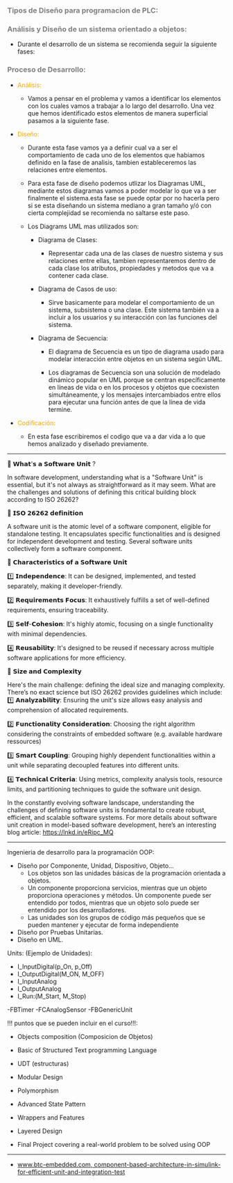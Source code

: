 ### <span style="color:grey">Tipos de Diseño para programacion de PLC:</span>
### <span style="color:grey">Análisis y Diseño de un sistema orientado a objetos:</span>

- Durante el desarrollo de un sistema se recomienda seguir la siguiente fases:

### <span style="color:grey">Proceso de Desarrollo:</span>

- <span style="color:orange">Análisis:</span>
    - Vamos a pensar en el problema y vamos a identificar los elementos con los cuales vamos a trabajar a lo largo del desarrollo. Una vez que hemos identificado estos elementos de manera superficial pasamos a la siguiente fase.

- <span style="color:orange">Diseño:</span>

    - Durante esta fase vamos ya a definir cual va a ser el comportamiento de cada uno de los elementos que habiamos definido en la fase de analisis, tambien estableceremos las relaciones entre elementos.

    - Para esta fase de diseño podemos utlizar los Diagramas UML, mediante estos diagramas vamos a poder modelar lo que va a ser finalmente el sistema.esta fase se puede optar por no hacerla pero si se esta diseñando un sistema mediano a gran tamaño y/ó con cierta complejidad se recomienda no saltarse este paso.

    - Los Diagrams UML mas utilizados son:

        - Diagrama de Clases:

            - Representar cada una de las clases de nuestro sistema y sus relaciones entre ellas, tambien representaremos dentro de cada clase los atributos, propiedades y metodos que va a contener cada clase.

        - Diagrama de Casos de uso:

            - Sirve basicamente para modelar el comportamiento de un sistema, subsistema o una clase. Este sistema también va a incluir a los usuarios y su interacción con las funciones del sistema.

        - Diagrama de Secuencia:

            - El diagrama de Secuencia es un tipo de diagrama usado para modelar interacción entre objetos en un sistema según UML.

            - Los diagramas de Secuencia son una solución de modelado dinámico popular en UML porque se centran específicamente en líneas de vida o en los procesos y objetos que coexisten simultáneamente, y los mensajes intercambiados entre ellos para ejecutar una función antes de que la línea de vida termine.

- <span style="color:orange">Codificación:</span>

    - En esta fase escribiremos el codigo que va a dar vida a lo que hemos analizado y diseñado previamente.

***
🚀 𝗪𝗵𝗮𝘁'𝘀 𝗮 𝗦𝗼𝗳𝘁𝘄𝗮𝗿𝗲 𝗨𝗻𝗶𝘁 ?
 
In software development, understanding what is a "Software Unit" is essential, but it's not always as straightforward as it may seem. What are the challenges and solutions of defining this critical building block according to ISO 26262?
 
🧩 𝗜𝗦𝗢 𝟮𝟲𝟮𝟲𝟮 𝗱𝗲𝗳𝗶𝗻𝗶𝘁𝗶𝗼𝗻

A software unit is the atomic level of a software component, eligible for standalone testing. It encapsulates specific functionalities and is designed for independent development and testing. Several software units collectively form a software component.
 
🎯 𝗖𝗵𝗮𝗿𝗮𝗰𝘁𝗲𝗿𝗶𝘀𝘁𝗶𝗰𝘀 𝗼𝗳 𝗮 𝗦𝗼𝗳𝘁𝘄𝗮𝗿𝗲 𝗨𝗻𝗶𝘁

1️⃣ 𝗜𝗻𝗱𝗲𝗽𝗲𝗻𝗱𝗲𝗻𝗰𝗲: It can be designed, implemented, and tested separately, making it developer-friendly.

2️⃣ 𝗥𝗲𝗾𝘂𝗶𝗿𝗲𝗺𝗲𝗻𝘁𝘀 𝗙𝗼𝗰𝘂𝘀: It exhaustively fulfills a set of well-defined requirements, ensuring traceability.

3️⃣ 𝗦𝗲𝗹𝗳-𝗖𝗼𝗵𝗲𝘀𝗶𝗼𝗻: It's highly atomic, focusing on a single functionality with minimal dependencies.

4️⃣ 𝗥𝗲𝘂𝘀𝗮𝗯𝗶𝗹𝗶𝘁𝘆: It's designed to be reused if necessary across multiple software applications for more efficiency.
 
📐 𝗦𝗶𝘇𝗲 𝗮𝗻𝗱 𝗖𝗼𝗺𝗽𝗹𝗲𝘅𝗶𝘁𝘆

Here's the main challenge: defining the ideal size and managing complexity. There’s no exact science but ISO 26262 provides guidelines which include:
1️⃣ 𝗔𝗻𝗮𝗹𝘆𝘇𝗮𝗯𝗶𝗹𝗶𝘁𝘆: Ensuring the unit's size allows easy analysis and comprehension of allocated requirements.

2️⃣ 𝗙𝘂𝗻𝗰𝘁𝗶𝗼𝗻𝗮𝗹𝗶𝘁𝘆 𝗖𝗼𝗻𝘀𝗶𝗱𝗲𝗿𝗮𝘁𝗶𝗼𝗻: Choosing the right algorithm considering the constraints of embedded software (e.g. available hardware ressources)

3️⃣ 𝗦𝗺𝗮𝗿𝘁 𝗖𝗼𝘂𝗽𝗹𝗶𝗻𝗴: Grouping highly dependent functionalities within a unit while separating decoupled features into different units.

4️⃣ 𝗧𝗲𝗰𝗵𝗻𝗶𝗰𝗮𝗹 𝗖𝗿𝗶𝘁𝗲𝗿𝗶𝗮: Using metrics, complexity analysis tools, resource limits, and partitioning techniques to guide the software unit design.
 
In the constantly evolving software landscape, understanding the challenges of defining software units is fondamental to create robust, efficient, and scalable software systems. For more details about software unit creation in model-based software development, here’s an interesting blog article: https://lnkd.in/eRipc_MQ


***
Ingenieria de desarrollo para la programación OOP:
- Diseño por Componente, Unidad, Dispositivo, Objeto...
    - Los objetos son las unidades básicas de la programación orientada a objetos.
    - Un componente proporciona servicios, mientras que un objeto proporciona operaciones y métodos. Un componente puede ser entendido por todos, mientras que un objeto solo puede ser entendido por los desarrolladores.
    - Las unidades son los grupos de código más pequeños que se pueden mantener y ejecutar de forma independiente
- Diseño por Pruebas Unitarias.
- Diseño en UML.

Units: (Ejemplo de Unidades):
- I_InputDigital(p_On, p_Off)
- I_OutputDigital(M_ON, M_OFF)
- I_InputAnalog
- I_OutputAnalog
- I_Run:(M_Start, M_Stop)


-FBTimer
-FCAnalogSensor
-FBGenericUnit

!!! puntos que se pueden incluir en el curso!!!:
- Objects composition (Composicion de Objetos)

- Basic of Structured Text programming Language
- UDT (estructuras)
- Modular Design
- Polymorphism

- Advanced State Pattern
- Wrappers and Features
- Layered Design
- Final Project covering a real-world problem to be solved using OOP

***
- [www.btc-embedded.com, component-based-architecture-in-simulink-for-efficient-unit-and-integration-test](https://www.btc-embedded.com/component-based-architecture-in-simulink-for-efficient-unit-and-integration-test/)